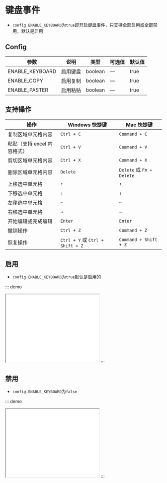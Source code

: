# 键盘事件

-   `config.ENABLE_KEYBOARD`为`true`即开启键盘事件，只支持全部启用或全部禁用，默认是启用

## Config

| 参数            | 说明     | 类型    | 可选值 | 默认值 |
| --------------- | -------- | ------- | ------ | ------ |
| ENABLE_KEYBOARD | 启用键盘 | boolean | —      | true   |
| ENABLE_COPY | 启用复制 | boolean | —      | true   |
| ENABLE_PASTER | 启用粘贴 | boolean | —      | true   |

## 支持操作

| 操作                        | Windows 快捷键                   | Mac 快捷键                |
| --------------------------- | -------------------------------- | ------------------------- |
| 复制区域单元格内容          | `Ctrl + C`                       | `Command + C`             |
| 粘贴（支持 excel 内容格式） | `Ctrl + V`                       | `Command + V`             |
| 剪切区域单元格内容          | `Ctrl + X`                       | `Command + X`             |
| 删除区域单元格内容          | `Delete`                         | `Delete` 或 `Fn + Delete` |
| 上移选中单元格              | `↑`                              | `↑`                       |
| 下移选中单元格              | `↓`                              | `↓`                       |
| 左移选中单元格              | `←`                              | `←`                       |
| 右移选中单元格              | `→`                              | `→`                       |
| 开始编辑或完成编辑          | `Enter`                          | `Enter`                   |
| 撤销操作                    | `Ctrl + Z`                       | `Command + Z`             |
| 恢复操作                    | `Ctrl + Y` 或 `Ctrl + Shift + Z` | `Command + Shift + Z`     |

## 启用

-   `config.ENABLE_KEYBOARD`为`true`默认是启用的 

::: demo
<iframe src="/keyboard/enable.html" style="min-height:220px"></iframe>
:::

## 禁用

-   `config.ENABLE_KEYBOARD`为`false` 

::: demo
<iframe src="/keyboard/disabled.html" style="min-height:220px"></iframe>
:::
